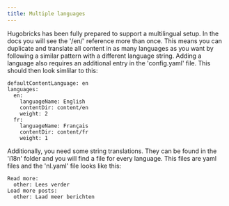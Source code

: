 ```yaml
---
title: Multiple languages
---
```


Hugobricks has been fully prepared to support a multilingual setup. In the docs you will see the '/en/' reference more than once. This means you can duplicate and translate all content in as many languages as you want by following a similar pattern with a different language string. Adding a language also requires an additional entry in the 'config.yaml' file. This should then look simlilar to this:

```
defaultContentLanguage: en
languages:
  en:
    languageName: English
    contentDir: content/en
    weight: 2
  fr:
    languageName: Français
    contentDir: content/fr
    weight: 1
```

Additionally, you need some string translations. They can be found in the 'i18n' folder and you will find a file for every language. This files are yaml files and the 'nl.yaml' file looks like this:

```
Read more:
  other: Lees verder
Load more posts:
  other: Laad meer berichten
```